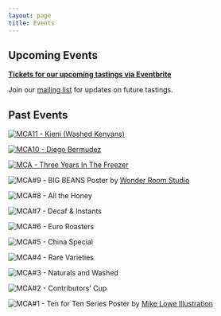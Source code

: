 ```yaml
---
layout: page
title: Events
---
```


## Upcoming Events
[**Tickets for our upcoming tastings via Eventbrite**](https://manchestercoffeearchive.eventbrite.com/)


Join our [mailing list](http://eepurl.com/gaXOT5) for updates on future tastings.


## Past Events
[![MCA11 - Kieni (Washed Kenyans)](/assets/img/events/mca11_poster_final_1080px.png)](/lineups/mca11/)

[![MCA10 - Diego Bermudez](/assets/img/events/mca10_poster_final_1080px.png)](/lineups/mca10/)

[![MCA - Three Years In The Freezer](/assets/img/mca10_poster_2000px.png)](/lineups/3-years/)

![MCA#9 - BIG BEANS](/assets/img/events/mca09poster.jpg) 
Poster by [Wonder Room Studio](https://wwwonderroom.com/)



![MCA#8 - All the Honey](/assets/img/events/mca8poster.jpg)



![MCA#7 - Decaf & Instants](/assets/img/events/mca07poster.jpg)



![MCA#6 - Euro Roasters](/assets/img/events/mca06poster.jpg)



![MCA#5 - China Special](/assets/img/events/mca05poster.jpg)



![MCA#4 - Rare Varieties](/assets/img/events/mca04poster.jpg)



![MCA#3 - Naturals and Washed](/assets/img/events/mca03poster.jpg)



![MCA#2 - Contributors' Cup](/assets/img/events/mca02poster.jpg)



![MCA#1 - Ten for Ten Series](/assets/img/events/mca01poster.jpg) 
Poster by [Mike Lowe Illustration](https://mike-lowe.co.uk/)


